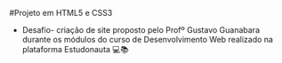 #Projeto em HTML5 e CSS3

- Desafio- criação de site proposto pelo Profº Gustavo Guanabara durante os módulos do curso de Desenvolvimento Web realizado na plataforma Estudonauta 💻📚
